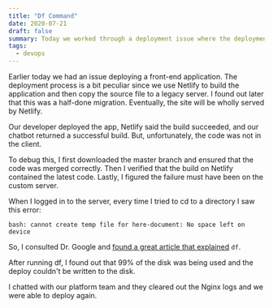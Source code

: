 ```yaml
---
title: "Df Command"
date: 2020-07-21
draft: false
summary: Today we worked through a deployment issue where the deployments failed due to the server running out of disk space. This is how we used the df command to resolve the issue.
tags:
  - devops
---
```


Earlier today we had an issue deploying a front-end application. The deployment process is a bit peculiar since we use Netlify to build the application and then copy the source file to a legacy server. I found out later that this was a half-done migration. Eventually, the site will be wholly served by Netlify.

Our developer deployed the app, Netlify said the build succeeded, and our chatbot returned a successful build. But, unfortunately, the code was not in the client.

To debug this, I first downloaded the master branch and ensured that the code was merged correctly. Then I verified that the build on Netlify contained the latest code. Lastly, I figured the failure must have been on the custom server.

When I logged in to the server, every time I tried to cd to a directory I saw this error:

```
bash: cannot create temp file for here-document: No space left on device
```
So, I consulted Dr. Google and [found a great article that explained](https://www.ostechnix.com/the-df-command-tutorial-with-examples-for-beginners/) `df`.

After running df, I found out that 99% of the disk was being used and the deploy couldn't be written to the disk.

I chatted with our platform team and they cleared out the Nginx logs and we were able to deploy again.
